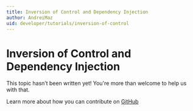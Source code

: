 ```yaml
---
title: Inversion of Control and Dependency Injection
author: AndreiMaz
uid: developer/tutorials/inversion-of-control
---
```

# Inversion of Control and Dependency Injection

This topic hasn’t been written yet! You're more than welcome to help us with that.

Learn more about how you can contribute on [GitHub](https://github.com/nopSolutions/nopCommerce-Docs/blob/master/CONTRIBUTING.md)